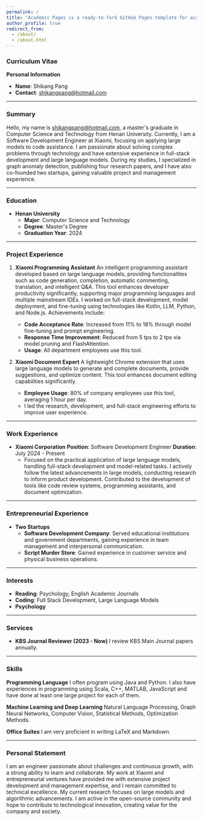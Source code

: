 ```yaml
---
permalink: /
title: "Academic Pages is a ready-to-fork GitHub Pages template for academic personal websites"
author_profile: true
redirect_from: 
  - /about/
  - /about.html
---
```


### Curriculum Vitae

**Personal Information**

- **Name**: Shikang Pang
- **Contact**: shikangpang@hotmail.com

---

### Summary
Hello, my name is shikangpang@hotmail.com, a master's graduate in Computer Science and Technology from Henan University. Currently, I am a Software Development Engineer at Xiaomi, focusing on applying large models to code assistance. I am passionate about solving complex problems through technology and have extensive experience in full-stack development and large language models. During my studies, I specialized in graph anomaly detection, publishing four research papers, and I have also co-founded two startups, gaining valuable project and management experience.

---

### Education

- **Henan University**
  - **Major**: Computer Science and Technology
  - **Degree**: Master's Degree
  - **Graduation Year**: 2024

---

### Project Experience

1. **Xiaomi Programming Assistant**
   An intelligent programming assistant developed based on large language models, providing functionalities such as code generation, completion, automatic commenting, translation, and intelligent Q&A. This tool enhances developer productivity significantly, supporting major programming languages and multiple mainstream IDEs. I worked on full-stack development, model deployment, and fine-tuning using technologies like Kotlin, LLM, Python, and Node.js. Achievements include:

   - **Code Acceptance Rate**: Increased from 11% to 18% through model fine-tuning and prompt engineering.
   - **Response Time Improvement**: Reduced from 5 tps to 2 tps via model pruning and FlashAttention.
   - **Usage**: All department employees use this tool.

2. **Xiaomi Document Expert**
   A lightweight Chrome extension that uses large language models to generate and complete documents, provide suggestions, and optimize content. This tool enhances document editing capabilities significantly.

   - **Employee Usage**: 80% of company employees use this tool, averaging 1 hour per day.
   - I led the research, development, and full-stack engineering efforts to improve user experience.

---

### Work Experience

- **Xiaomi Corporation**
  **Position**: Software Development Engineer
  **Duration**: July 2024 - Present
  - Focused on the practical application of large language models, handling full-stack development and model-related tasks. I actively follow the latest advancements in large models, conducting research to inform product development. Contributed to the development of tools like code review systems, programming assistants, and document optimization.

---

### Entrepreneurial Experience

- **Two Startups**
  - **Software Development Company**: Served educational institutions and government departments, gaining experience in team management and interpersonal communication.
  - **Script Murder Store**: Gained experience in customer service and physical business operations.

---

### Interests

- **Reading**: Psychology, English Academic Journals
- **Coding**: Full Stack Development, Large Language Models
- **Psychology**

---

### Services

- **KBS Journal Reviewer (2023 - Now)**
  I review KBS Main Journal papers annually.

---

### Skills

**Programming Language**
I often program using Java and Python. I also have experiences in programming using Scala, C++, MATLAB, JavaScript and have done at least one large project for each of them.

**Machine Learning and Deep Learning**
Natural Language Processing, Graph Neural Networks, Computer Vision, Statistical Methods, Optimization Methods.

**Office Suites**
I am very proficient in writing LaTeX and Markdown.

---

### Personal Statement
I am an engineer passionate about challenges and continuous growth, with a strong ability to learn and collaborate. My work at Xiaomi and entrepreneurial ventures have provided me with extensive project development and management expertise, and I remain committed to technical excellence. My current research focuses on large models and algorithmic advancements. I am active in the open-source community and hope to contribute to technological innovation, creating value for the company and society.
